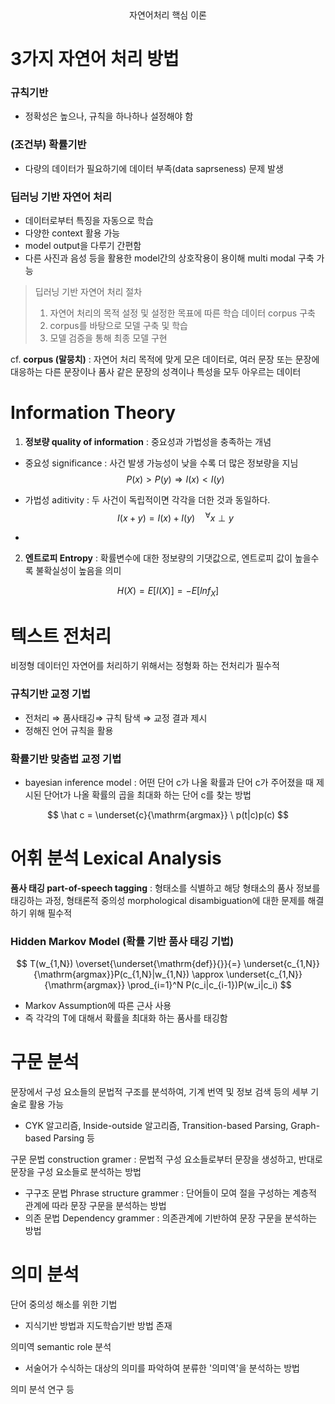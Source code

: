 <center>
    자연어처리 핵심 이론
</center>

# 3가지 자연어 처리 방법

### 규칙기반

- 정확성은 높으나, 규칙을 하나하나 설정해야 함



### (조건부) 확률기반

- 다량의 데이터가 필요하기에 데이터 부족(data saprseness) 문제 발생



### 딥러닝 기반 자연어 처리

- 데이터로부터 특징을 자동으로 학습
- 다양한 context 활용 가능
- model output을 다루기 간편함
- 다른 사진과 음성 등을 활용한 model간의 상호작용이 용이해 multi modal 구축 가능

>딥러닝 기반 자연어 처리 절차
>
>1. 자연어 처리의 목적 설정 및 설정한 목표에 따른 학습 데이터 corpus 구축
>2. corpus를 바탕으로 모델 구축 및 학습
>3. 모델 검증을 통해 최종 모델 구현



cf. **corpus (말뭉치)** : 자연어 처리 목적에 맞게 모은 데이터로, 여러 문장 또는 문장에 대응하는 다른 문장이나 품사 같은 문장의 성격이나 특성을 모두 아우르는 데이터





# Information Theory

1. **정보량 quality of information** : 중요성과 가법성을 충족하는 개념

- 중요성 significance : 사건 발생 가능성이 낮을 수록 더 많은 정보량을 지님
  $$
  P(x)>P(y) \Rightarrow I(x)<I(y)
  $$
  
- 가법성 aditivity  : 두 사건이 독립적이면 각각을 더한 것과 동일하다.
  $$
  I(x+y)=I(x)+I(y) \quad ^\forall x\perp y
  $$

- 



2. **엔트로피 Entropy** : 확률변수에 대한 정보량의 기댓값으로, 엔트로피 값이 높을수록 불확실성이 높음을 의미

$$
H(X)=E[I(X)]=-E[lnf_X]
$$





# 텍스트 전처리

비정형 데이터인 자연어를 처리하기 위해서는 정형화 하는 전처리가 필수적

### 규칙기반 교정 기법

- 전처리 ⇒ 품사태깅⇒ 규칙 탐색 ⇒ 교정 결과 제시
- 정해진 언어 규칙을 활용



### 확률기반 맞춤법 교정 기법

- bayesian inference model : 어떤 단어 c가 나올 확률과 단어 c가 주어졌을 때 제시된 단어t가 나올 확률의 곱을 최대화 하는 단어 c를 찾는 방법

$$
\hat c = 
\underset{c}{\mathrm{argmax}} \ p(t|c)p(c)
$$





# 어휘 분석 Lexical Analysis

**품사 태깅 part-of-speech tagging** : 형태소를 식별하고 해당 형태소의 품사 정보를 태깅하는 과정, 형태론적 중의성 morphological disambiguation에 대한 문제를 해결하기 위해 필수적



### Hidden Markov Model (확률 기반 품사 태깅 기법)

$$
T(w_{1,N})
\overset{\underset{\mathrm{def}}{}}{=}
\underset{c_{1,N}}{\mathrm{argmax}}P(c_{1,N}|w_{1,N})
\approx
\underset{c_{1,N}}{\mathrm{argmax}}
\prod_{i=1}^N P(c_i|c_{i-1})P(w_i|c_i)
$$

- Markov Assumption에 따른 근사 사용
- 즉 각각의 T에 대해서 확률을 최대화 하는 품사를 태깅함





# 구문 분석

문장에서 구성 요소들의 문법적 구조를 분석하여, 기계 번역 및 정보 검색 등의 세부 기술로 활용 가능

- CYK 알고리즘, Inside-outside 알고리즘, Transition-based Parsing, Graph-based Parsing 등



구문 문법 construction gramer : 문법적 구성 요소들로부터 문장을 생성하고, 반대로 문장을 구성 요소들로 분석하는 방법

- 구구조 문법 Phrase structure grammer : 단어들이 모여 절을 구성하는 계층적 관계에 따라 문장 구문을 분석하는 방법
- 의존 문법 Dependency grammer : 의존관계에 기반하여 문장 구문을 분석하는 방법





# 의미 분석

단어 중의성 해소를 위한 기법

- 지식기반 방법과 지도학습기반 방법 존재

의미역 semantic role 분석

- 서술어가 수식하는 대상의 의미를 파악하여 분류한 '의미역'을 분석하는 방법

의미 분석 연구 등

